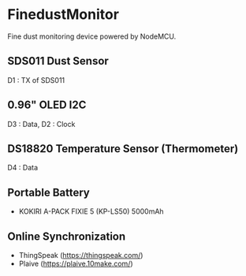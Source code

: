 # FinedustMonitor
Fine dust monitoring device powered by NodeMCU. 

## SDS011 Dust Sensor
D1 : TX of SDS011

## 0.96" OLED I2C
D3 : Data, D2 : Clock

## DS18820 Temperature Sensor (Thermometer)
D4 : Data

## Portable Battery
* KOKIRI A-PACK FIXIE 5 (KP-LS50) 5000mAh

## Online Synchronization
* ThingSpeak (https://thingspeak.com/)
* Plaive (https://plaive.10make.com/)
